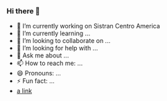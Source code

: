 ### Hi there 👋

<!--
**luismelendez94/luismelendez94** is a ✨ _special_ ✨ repository because its `README.md` (this file) appears on your GitHub profile.

Here are some ideas to get you started:
-->

- 🔭 I’m currently working on Sistran Centro America
- 🌱 I’m currently learning ...
- 👯 I’m looking to collaborate on ...
- 🤔 I’m looking for help with ...
- 💬 Ask me about ...
- 📫 How to reach me: ...
- 😄 Pronouns: ...
- ⚡ Fun fact: ...
- [a link](https://github.com/luismelendez94/luismelendez94/blob/main/RESUME_NEW_e.pdf)
